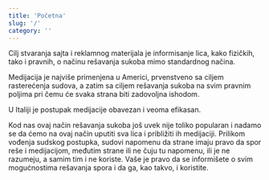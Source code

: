 ```yaml
---
title: 'Početna'
slug: '/'
category: ''
---
```


Cilj stvaranja sajta i reklamnog materijala je informisanje lica, kako fizičkih, tako i pravnih, o načinu rešavanja sukoba mimo standardnog načina.

Medijacija je najviše primenjena u Americi, prvenstveno sa ciljem rasterećenja sudova, a zatim sa ciljem rešavanja sukoba na svim pravnim poljima pri čemu će svaka strana biti zadovoljna ishodom.

U Italiji je postupak medijacije obavezan i veoma efikasan.

Kod nas ovaj način rešavanja sukoba još uvek nije toliko popularan i nadamo se da ćemo na ovaj način uputiti sva lica i približiti ih medijaciji. Prilikom vođenja sudskog postupka, sudovi napomenu da strane imaju pravo da spor reše i medijacijom, međutim strane ili ne čuju tu napomenu, ili je ne razumeju, a samim tim i ne koriste. Vaše je pravo da se informišete o svim mogućnostima rešavanja spora i da ga, kao takvo, i koristite.